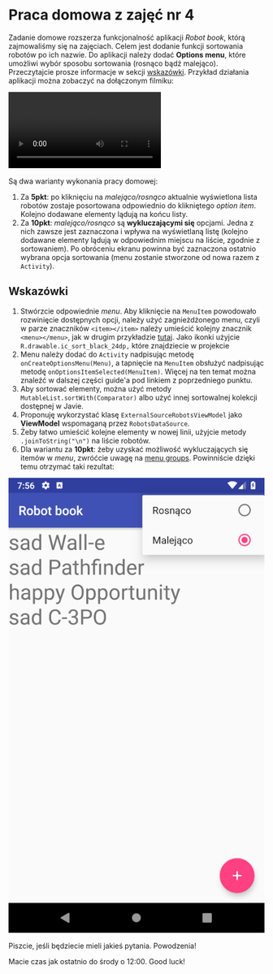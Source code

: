 # Praca domowa z zajęć nr 4

Zadanie domowe rozszerza funkcjonalność aplikacji *Robot book*, którą zajmowaliśmy się na zajęciach. Celem jest dodanie funkcji sortowania robotów po ich nazwie.
Do aplikacji należy dodać **Options menu**, które umożliwi wybór sposobu sortowania (rosnąco bądź malejąco). Przeczytajcie prosze informacje w sekcji [wskazówki](#Wskazówki).
Przykład działania aplikacji można zobaczyć na dołączonym filmiku:

![Apka](screens/app.mp4)

Są dwa warianty wykonania pracy domowej:

1. Za **5pkt**: po kliknięciu na *malejąco/rosnąco* aktualnie wyświetlona lista robotów zostaje posortowana odpowiednio do klikniętego *option item*. Kolejno dodawane elementy lądują na końcu listy.
2. Za **10pkt**: *malejąco/rosnąco* są **wykluczającymi się** opcjami. Jedna z nich zawsze jest zaznaczona i wpływa na wyświetlaną listę (kolejno dodawane elementy lądują w odpowiednim miejscu na liście, zgodnie z sortowaniem). Po obróceniu ekranu powinna być zaznaczona ostatnio wybrana opcja sortowania (menu zostanie stworzone od nowa razem z `Activity`).

## Wskazówki

1. Stwórzcie odpowiednie *menu*. Aby kliknięcie na `MenuItem` powodowało rozwinięcie dostępnych opcji, należy użyć zagnieżdżonego menu, czyli w parze znaczników `<item></item>` należy umieścić kolejny znacznik `<menu></menu>`, jak w drugim przykładzie [tutaj](https://developer.android.com/guide/topics/ui/menus.html#xml). Jako ikonki użyjcie `R.drawable.ic_sort_black_24dp,` które znajdziecie w projekcie
2. Menu należy dodać do `Activity` nadpisując metodę `onCreateOptionsMenu(Menu)`, a tapnięcie na `MenuItem` obsłużyć nadpisując metodę `onOptionsItemSelected(MenuItem)`. Więcej na ten temat można znaleźć w dalszej części guide'a pod linkiem z poprzedniego punktu.
3. Aby sortować elementy, można użyć metody `MutableList.sortWith(Comparator)` albo użyć innej sortowalnej kolekcji dostępnej w Javie.
4. Proponuję wykorzystać klasę `ExternalSourceRobotsViewModel` jako **ViewModel** wspomaganą przez `RobotsDataSource`.
5. Żeby łatwo umieścić kolejne elementy w nowej linii, użyjcie metody `.joinToString("\n")` na liście robotów.
6. Dla wariantu za **10pkt**: żeby uzyskać możliwość wykluczających się itemów w *menu*, zwróćcie uwagę na [menu groups](https://developer.android.com/guide/topics/ui/menus#checkable). Powinniście dzięki temu otrzymać taki rezultat:

![Menu with radio buttons](screens/sorting_menu.png)


Piszcie, jeśli będziecie mieli jakieś pytania. Powodzenia!

Macie czas jak ostatnio do środy o 12:00. Good luck!

